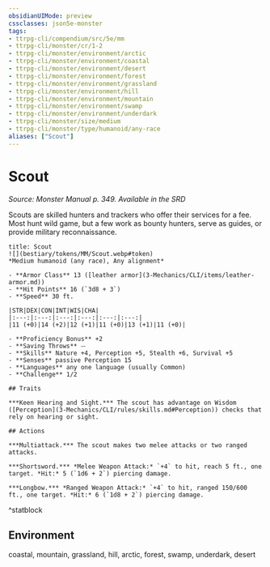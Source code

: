 ```yaml
---
obsidianUIMode: preview
cssclasses: json5e-monster
tags:
- ttrpg-cli/compendium/src/5e/mm
- ttrpg-cli/monster/cr/1-2
- ttrpg-cli/monster/environment/arctic
- ttrpg-cli/monster/environment/coastal
- ttrpg-cli/monster/environment/desert
- ttrpg-cli/monster/environment/forest
- ttrpg-cli/monster/environment/grassland
- ttrpg-cli/monster/environment/hill
- ttrpg-cli/monster/environment/mountain
- ttrpg-cli/monster/environment/swamp
- ttrpg-cli/monster/environment/underdark
- ttrpg-cli/monster/size/medium
- ttrpg-cli/monster/type/humanoid/any-race
aliases: ["Scout"]
---
```

# Scout
*Source: Monster Manual p. 349. Available in the <span title='Systems Reference Document (5.1)'>SRD</span>*  

Scouts are skilled hunters and trackers who offer their services for a fee. Most hunt wild game, but a few work as bounty hunters, serve as guides, or provide military reconnaissance.

```ad-statblock
title: Scout
![](bestiary/tokens/MM/Scout.webp#token)
*Medium humanoid (any race), Any alignment*

- **Armor Class** 13 ([leather armor](3-Mechanics/CLI/items/leather-armor.md))
- **Hit Points** 16 (`3d8 + 3`)
- **Speed** 30 ft.

|STR|DEX|CON|INT|WIS|CHA|
|:---:|:---:|:---:|:---:|:---:|:---:|
|11 (+0)|14 (+2)|12 (+1)|11 (+0)|13 (+1)|11 (+0)|

- **Proficiency Bonus** +2
- **Saving Throws** ⏤
- **Skills** Nature +4, Perception +5, Stealth +6, Survival +5
- **Senses** passive Perception 15
- **Languages** any one language (usually Common)
- **Challenge** 1/2

## Traits

***Keen Hearing and Sight.*** The scout has advantage on Wisdom ([Perception](3-Mechanics/CLI/rules/skills.md#Perception)) checks that rely on hearing or sight.

## Actions

***Multiattack.*** The scout makes two melee attacks or two ranged attacks.

***Shortsword.*** *Melee Weapon Attack:* `+4` to hit, reach 5 ft., one target. *Hit:* 5 (`1d6 + 2`) piercing damage.

***Longbow.*** *Ranged Weapon Attack:* `+4` to hit, ranged 150/600 ft., one target. *Hit:* 6 (`1d8 + 2`) piercing damage.
```
^statblock

## Environment

coastal, mountain, grassland, hill, arctic, forest, swamp, underdark, desert